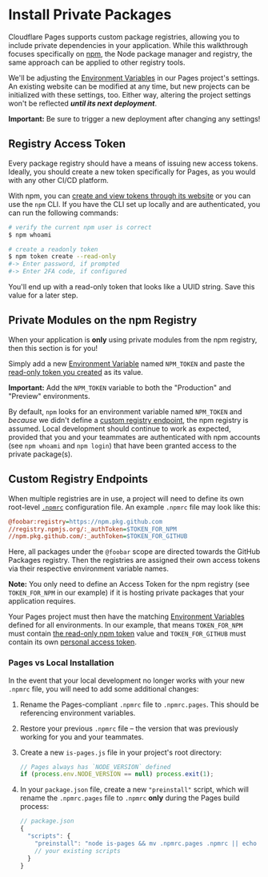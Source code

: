 # Install Private Packages

Cloudflare Pages supports custom package registries, allowing you to include private dependencies in your application. While this walkthrough focuses specifically on [npm](https://www.npmjs.com/), the Node package manager and registry, the same approach can be applied to other registry tools.

We'll be adjusting the [Environment Variables](/platform/build-configuration#environment-variables) in our Pages project's settings. An existing website can be modified at any time, but new projects can be initialized with these settings, too. Either way, altering the project settings won't be reflected ***until its next deployment***.

<Aside type="warning">

**Important:** Be sure to trigger a new deployment after changing any settings!

</Aside>


## Registry Access Token

Every package registry should have a means of issuing new access tokens. Ideally, you should create a new token specifically for Pages, as you would with any other CI/CD platform.

With npm, you can [create and view tokens through its website](https://docs.npmjs.com/creating-and-viewing-access-tokens) or you can use the `npm` CLI. If you have the CLI set up locally and are authenticated, you can run the following commands:

```sh
# verify the current npm user is correct
$ npm whoami

# create a readonly token
$ npm token create --read-only
#-> Enter password, if prompted
#-> Enter 2FA code, if configured
```

You'll end up with a read-only token that looks like a UUID string. Save this value for a later step.


## Private Modules on the npm Registry

When your application is **only** using private modules from the npm registry, then this section is for you!

Simply add a new [Environment Variable](/platform/build-configuration#environment-variables) named `NPM_TOKEN` and paste the [read-only token you created](#registry-access-token) as its value.

<Aside type="warning">

**Important:** Add the `NPM_TOKEN` variable to both the "Production" and "Preview" environments.

</Aside>

By default, `npm` looks for an environment variable named `NPM_TOKEN` and _because_ we didn't define a [custom registry endpoint](#custom-registry-endpoints), the npm registry is assumed. Local development should continue to work as expected, provided that you and your teammates are authenticated with npm accounts (see `npm whoami` and `npm login`) that have been granted access to the private package(s).


## Custom Registry Endpoints

When multiple registries are in use, a project will need to define its own root-level [`.npmrc`](https://docs.npmjs.com/cli/v7/configuring-npm/npmrc) configuration file. An example `.npmrc` file may look like this:

```ini
@foobar:registry=https://npm.pkg.github.com
//registry.npmjs.org/:_authToken=$TOKEN_FOR_NPM
//npm.pkg.github.com/:_authToken=$TOKEN_FOR_GITHUB
```

Here, all packages under the `@foobar` scope are directed towards the GitHub Packages registry. Then the registries are assigned their own access tokens via their respective environment variable names.

<Aside>

**Note:** You only need to define an Access Token for the npm registry (see `TOKEN_FOR_NPM` in our example) if it is hosting private packages that your application requires.

</Aside>

Your Pages project must then have the matching [Environment Variables](/platform/build-configuration#environment-variables) defined for all environments. In our example, that means `TOKEN_FOR_NPM` must contain [the read-only npm token](#registry-access-token) value and `TOKEN_FOR_GITHUB` must contain its own [personal access token](https://docs.github.com/en/github/authenticating-to-github/creating-a-personal-access-token#creating-a-token).


### Pages vs Local Installation

In the event that your local development no longer works with your new `.npmrc` file, you will need to add some additional changes:

1. Rename the Pages-compliant `.npmrc` file to `.npmrc.pages`. This should be referencing environment variables.

2. Restore your previous `.npmrc` file – the version that was previously working for you and your teammates.

3. Create a new `is-pages.js` file in your project's root directory:

    ```js
    // Pages always has `NODE_VERSION` defined
    if (process.env.NODE_VERSION == null) process.exit(1);
    ```

4. In your `package.json` file, create a new `"preinstall"` script, which will rename the `.npmrc.pages` file to `.npmrc` **only** during the Pages build process:

    ```js
    // package.json
    {
      "scripts": {
        "preinstall": "node is-pages && mv .npmrc.pages .npmrc || echo \"Not Pages\"",
        // your existing scripts
      }
    }
    ```
